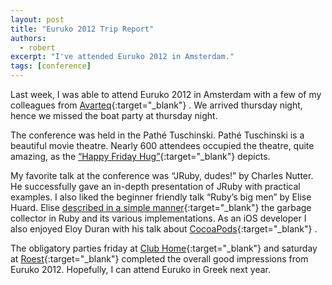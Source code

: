 ```yaml
---
layout: post
title: "Euruko 2012 Trip Report"
authors:
  - robert
excerpt: "I've attended Euruko 2012 in Amsterdam."
tags: [conference]
---
```


Last week, I was able to attend Euruko 2012 in Amsterdam with a few of my colleagues from [Avarteq](http://www.avarteq.de/){:target="_blank"} . We arrived thursday night, hence we missed the boat party at thursday night.

The conference was held in the Pathé Tuschinski. Pathé Tuschinski is a beautiful movie theatre. Nearly 600 attendees occupied the theatre, quite amazing, as the [“Happy Friday Hug”](https://twitter.com/hone02/status/208491286217490434/photo/1/large){:target="_blank"}  depicts.

My favorite talk at the conference was “JRuby, dudes!” by Charles Nutter. He successfully gave an in-depth presentation of JRuby with practical examples. I also liked the beginner friendly talk “Ruby’s big men” by Elise Huard. Elise [described in a simple manner](https://speakerdeck.com/u/elise_huard/p/rubys-bin-men){:target="_blank"}  the garbage collector in Ruby and its various implementations. As an iOS developer I also enjoyed Eloy Duran with his talk about [CocoaPods](http://cocoapods.org/){:target="_blank"} .

The obligatory parties friday at [Club Home](http://clubhome.nl/){:target="_blank"}  and saturday at [Roest](http://amsterdamroest.nl/){:target="_blank"}  completed the overall good impressions from Euruko 2012. Hopefully, I can attend Euruko in Greek next year.
